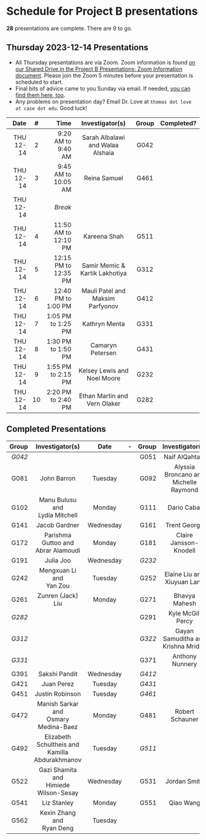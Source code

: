 # Schedule for Project B presentations

**28** presentations are complete. There are 9 to go.

## Thursday 2023-12-14 Presentations

- All Thursday presentations are via Zoom. Zoom information is found [on our Shared Drive in the Project B Presentations: Zoom Information document](https://docs.google.com/document/d/1ARSzHgUeoPW45ljzvecc46pHzUEQvjpDARB0a4-5418/edit?usp=sharing). Please join the Zoom 5 minutes before your presentation is scheduled to start.
- Final bits of advice came to you Sunday via email. If needed, [you can find them here, too](https://github.com/THOMASELOVE/431-classes-2023/blob/main/projB/final_presentation_advice.md).
- Any problems on presentation day? Email Dr. Love at `thomas dot love at case dot edu`. Good luck!

Date | # | Time | Investigator(s) | Group | Completed?
---------: | :-: | --------: | :---------------------------------: | :-----: | :------:
THU 12-14 | 2 | 9:20 AM to 9:40 AM | Sarah Albalawi and Walaa Alshaia | G042
THU 12-14 | 3 | 9:45 AM to 10:05 AM | Reina Samuel | G461
THU 12-14 | | *Break*
THU 12-14 | 4 | 11:50 AM to 12:10 PM | Kareena Shah | G511
THU 12-14 | 5 | 12:15 PM to 12:35 PM | Samir Memic & Kartik Lakhotiya | G312
THU 12-14 | 6 | 12:40 PM to 1:00 PM | Mauli Patel and Maksim Parfyonov | G412
THU 12-14 | 7 | 1:05 PM to 1:25 PM | Kathryn Menta | G331
THU 12-14 | 8 | 1:30 PM to 1:50 PM | Camaryn Petersen | G431
THU 12-14 | 9 | 1:55 PM to 2:15 PM | Kelsey Lewis and Noel Moore | G232
THU 12-14 | 10 | 2:20 PM to 2:40 PM | Ethan Martin and Vern Olaker | G282

## Completed Presentations

Group | Investigator(s) | Date | - | Group | Investigator(s) | Date
---: | :--------------------------------: | :-----: | -- | ---: | :--------------------------------: | :-----: 
*G042* | | | | G051 | Naif AlQahtani | Monday
G081 | John Barron | Tuesday | | G092 | Alyssia Broncano and <br /> Michelle Raymond | Wednesday
G102 | Manu Bulusu and <br /> Lydia Mitchell | Monday | | G111 | Dario Cabal | Wednesday
G141 | Jacob Gardner | Wednesday | | G161 | Trent George | Tuesday 
G172 | Parishma Guttoo and <br /> Abrar Alamoudi | Monday | | G181 | Claire Jansson-Knodell | Monday 
G191 | Julia Joo | Wednesday | | *G232* |
G242 | Mengxuan Li and <br /> Yan Zou | Tuesday | | G252 | Elaine Liu and <br /> Xiuyuan Lang | Wednesday 
G261 | Zunren (Jack) Liu | Monday | | G271 | Bhavya Mahesh | Wednesday 
*G282* | | | | G291 | Kyle McGill Percy | Monday 
*G312* | | | | *G322* | Gayan Samuditha and <br /> Krishna Mridha
*G331* | | | | G371 | Anthony Nunnery | Wednesday 
G391 | Sakshi Pandit | Wednesday | | *G412* | 
G421 | Juan Perez | Tuesday | | *G431* |
G451 | Justin Robinson | Tuesday | | *G461* |
G472 | Manish Sarkar and <br /> Osmary Medina-Baez | Monday | | G481 | Robert Schauner | Monday 
G492 | Elizabeth Schultheis and <br /> Kamilla Abdurakhmanov | Tuesday | | *G511* |
G522 | Gazi Shamita and <br /> Himiede Wilson-Sesay | Wednesday | | G531 | Jordan Smith | Monday 
G541 | Liz Stanley | Monday | | G551 | Qiao Wang | Wednesday
G562 | Kexin Zhang and <br /> Ryan Deng | Tuesday
